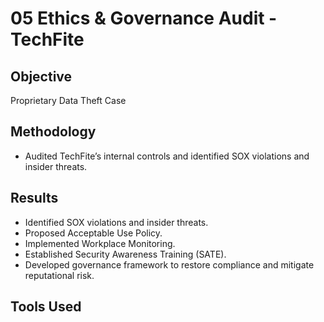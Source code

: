 # 05 Ethics & Governance Audit - TechFite

## Objective
Proprietary Data Theft Case

## Methodology
- Audited TechFite’s internal controls and identified SOX violations and insider threats.
  
## Results
-	Identified SOX violations and insider threats.
- Proposed Acceptable Use Policy.
- Implemented Workplace Monitoring.
- Established Security Awareness Training (SATE).
- Developed governance framework to restore compliance and mitigate reputational risk.

## Tools Used

